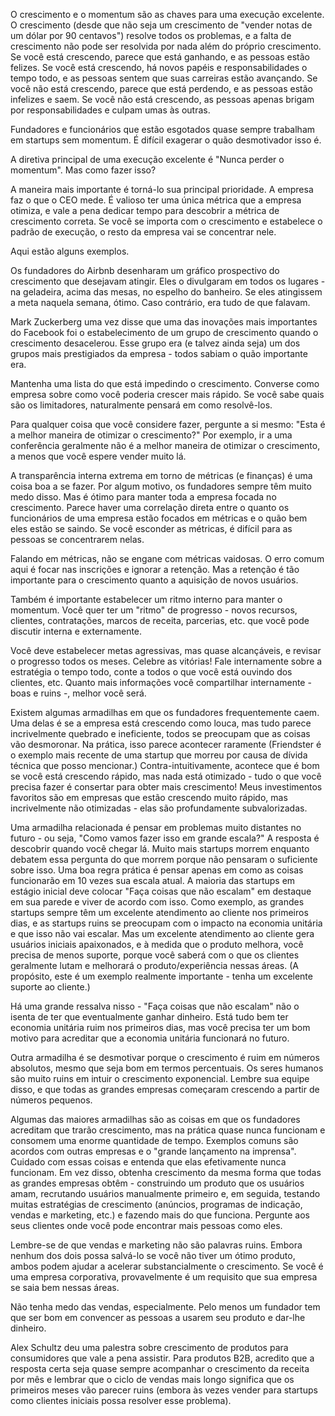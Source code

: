 O crescimento e o momentum são as chaves para uma execução excelente. O crescimento (desde que não seja um crescimento de "vender notas de um dólar por 90 centavos") resolve todos os problemas, e a falta de crescimento não pode ser resolvida por nada além do próprio crescimento. Se você está crescendo, parece que está ganhando, e as pessoas estão felizes. Se você está crescendo, há novos papéis e responsabilidades o tempo todo, e as pessoas sentem que suas carreiras estão avançando. Se você não está crescendo, parece que está perdendo, e as pessoas estão infelizes e saem. Se você não está crescendo, as pessoas apenas brigam por responsabilidades e culpam umas às outras.

Fundadores e funcionários que estão esgotados quase sempre trabalham em startups sem momentum. É difícil exagerar o quão desmotivador isso é.

A diretiva principal de uma execução excelente é "Nunca perder o momentum". Mas como fazer isso?

A maneira mais importante é torná-lo sua principal prioridade. A empresa faz o que o CEO mede. É valioso ter uma única métrica que a empresa otimiza, e vale a pena dedicar tempo para descobrir a métrica de crescimento correta. Se você se importa com o crescimento e estabelece o padrão de execução, o resto da empresa vai se concentrar nele.

Aqui estão alguns exemplos.

Os fundadores do Airbnb desenharam um gráfico prospectivo do crescimento que desejavam atingir. Eles o divulgaram em todos os lugares - na geladeira, acima das mesas, no espelho do banheiro. Se eles atingissem a meta naquela semana, ótimo. Caso contrário, era tudo de que falavam.

Mark Zuckerberg uma vez disse que uma das inovações mais importantes do Facebook foi o estabelecimento de um grupo de crescimento quando o crescimento desacelerou. Esse grupo era (e talvez ainda seja) um dos grupos mais prestigiados da empresa - todos sabiam o quão importante era.

Mantenha uma lista do que está impedindo o crescimento. Converse como empresa sobre como você poderia crescer mais rápido. Se você sabe quais são os limitadores, naturalmente pensará em como resolvê-los.

Para qualquer coisa que você considere fazer, pergunte a si mesmo: "Esta é a melhor maneira de otimizar o crescimento?" Por exemplo, ir a uma conferência geralmente não é a melhor maneira de otimizar o crescimento, a menos que você espere vender muito lá.

A transparência interna extrema em torno de métricas (e finanças) é uma coisa boa a se fazer. Por algum motivo, os fundadores sempre têm muito medo disso. Mas é ótimo para manter toda a empresa focada no crescimento. Parece haver uma correlação direta entre o quanto os funcionários de uma empresa estão focados em métricas e o quão bem eles estão se saindo. Se você esconder as métricas, é difícil para as pessoas se concentrarem nelas.

Falando em métricas, não se engane com métricas vaidosas. O erro comum aqui é focar nas inscrições e ignorar a retenção. Mas a retenção é tão importante para o crescimento quanto a aquisição de novos usuários.

Também é importante estabelecer um ritmo interno para manter o momentum. Você quer ter um "ritmo" de progresso - novos recursos, clientes, contratações, marcos de receita, parcerias, etc. que você pode discutir interna e externamente.

Você deve estabelecer metas agressivas, mas quase alcançáveis, e revisar o progresso todos os meses. Celebre as vitórias! Fale internamente sobre a estratégia o tempo todo, conte a todos o que você está ouvindo dos clientes, etc. Quanto mais informações você compartilhar internamente - boas e ruins -, melhor você será.

Existem algumas armadilhas em que os fundadores frequentemente caem. Uma delas é se a empresa está crescendo como louca, mas tudo parece incrivelmente quebrado e ineficiente, todos se preocupam que as coisas vão desmoronar. Na prática, isso parece acontecer raramente (Friendster é o exemplo mais recente de uma startup que morreu por causa de dívida técnica que posso mencionar.) Contra-intuitivamente, acontece que é bom se você está crescendo rápido, mas nada está otimizado - tudo o que você precisa fazer é consertar para obter mais crescimento! Meus investimentos favoritos são em empresas que estão crescendo muito rápido, mas incrivelmente não otimizadas - elas são profundamente subvalorizadas.

Uma armadilha relacionada é pensar em problemas muito distantes no futuro - ou seja, "Como vamos fazer isso em grande escala?" A resposta é descobrir quando você chegar lá. Muito mais startups morrem enquanto debatem essa pergunta do que morrem porque não pensaram o suficiente sobre isso. Uma boa regra prática é pensar apenas em como as coisas funcionarão em 10 vezes sua escala atual. A maioria das startups em estágio inicial deve colocar "Faça coisas que não escalam" em destaque em sua parede e viver de acordo com isso. Como exemplo, as grandes startups sempre têm um excelente atendimento ao cliente nos primeiros dias, e as startups ruins se preocupam com o impacto na economia unitária e que isso não vai escalar. Mas um excelente atendimento ao cliente gera usuários iniciais apaixonados, e à medida que o produto melhora, você precisa de menos suporte, porque você saberá com o que os clientes geralmente lutam e melhorará o produto/experiência nessas áreas. (A propósito, este é um exemplo realmente importante - tenha um excelente suporte ao cliente.)

Há uma grande ressalva nisso - "Faça coisas que não escalam" não o isenta de ter que eventualmente ganhar dinheiro. Está tudo bem ter economia unitária ruim nos primeiros dias, mas você precisa ter um bom motivo para acreditar que a economia unitária funcionará no futuro.

Outra armadilha é se desmotivar porque o crescimento é ruim em números absolutos, mesmo que seja bom em termos percentuais. Os seres humanos são muito ruins em intuir o crescimento exponencial. Lembre sua equipe disso, e que todas as grandes empresas começaram crescendo a partir de números pequenos.

Algumas das maiores armadilhas são as coisas em que os fundadores acreditam que trarão crescimento, mas na prática quase nunca funcionam e consomem uma enorme quantidade de tempo. Exemplos comuns são acordos com outras empresas e o "grande lançamento na imprensa". Cuidado com essas coisas e entenda que elas efetivamente nunca funcionam. Em vez disso, obtenha crescimento da mesma forma que todas as grandes empresas obtêm - construindo um produto que os usuários amam, recrutando usuários manualmente primeiro e, em seguida, testando muitas estratégias de crescimento (anúncios, programas de indicação, vendas e marketing, etc.) e fazendo mais do que funciona. Pergunte aos seus clientes onde você pode encontrar mais pessoas como eles.

Lembre-se de que vendas e marketing não são palavras ruins. Embora nenhum dos dois possa salvá-lo se você não tiver um ótimo produto, ambos podem ajudar a acelerar substancialmente o crescimento. Se você é uma empresa corporativa, provavelmente é um requisito que sua empresa se saia bem nessas áreas.

Não tenha medo das vendas, especialmente. Pelo menos um fundador tem que ser bom em convencer as pessoas a usarem seu produto e dar-lhe dinheiro.

Alex Schultz deu uma palestra sobre crescimento de produtos para consumidores que vale a pena assistir. Para produtos B2B, acredito que a resposta certa seja quase sempre acompanhar o crescimento da receita por mês e lembrar que o ciclo de vendas mais longo significa que os primeiros meses vão parecer ruins (embora às vezes vender para startups como clientes iniciais possa resolver esse problema).
